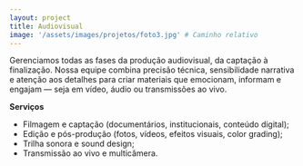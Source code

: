 ```yaml
---
layout: project
title: Audiovisual
image: '/assets/images/projetos/foto3.jpg' # Caminho relativo
---
```

Gerenciamos todas as fases da produção audiovisual, da captação à finalização. Nossa equipe combina precisão técnica, sensibilidade narrativa e atenção aos detalhes para criar materiais que emocionam, informam e engajam — seja em vídeo, áudio ou transmissões ao vivo.

**Serviços**
- Filmagem e captação (documentários, institucionais, conteúdo digital);
- Edição e pós-produção (fotos, vídeos, efeitos visuais, color grading);
- Trilha sonora e sound design;
- Transmissão ao vivo e multicâmera.